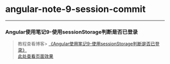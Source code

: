 # angular-note-9-session-commit      
---
### Angular使用笔记9-使用sessionStorage判断是否已登录            

> 教程查看博客> [《Angular使用笔记9-使用sessionStorage判断是否已登录》](https://godbasin.github.io/2016/07/24/angular-note-9-session-commit/)                         
> [此处查看页面效果](http://o9grhhyar.bkt.clouddn.com/9-session-commit/index.html#/index)
